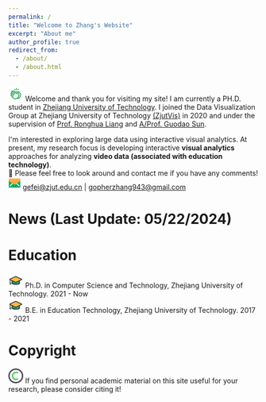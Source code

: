 ```yaml
---
permalink: /
title: "Welcome to Zhang's Website"
excerpt: "About me"
author_profile: true
redirect_from: 
  - /about/
  - /about.html
---
```


<img src="/images/clap.png" width="30px" height="30px"> Welcome and thank you for visiting my site! I am currently a PH.D. student in [Zhejiang University of Technology](https://www.zjut.edu.cn/). I joined the Data Visualization Group at Zhejiang University of Technology [(ZjutVis)](https://zjutvis.org/) in 2020 and under the supervision of [Prof. Ronghua Liang](https://scholar.google.com/citations?user=fbvnBG4AAAAJ&hl=en) and [A/Prof. Guodao Sun](https://godoorsun.org/). 

I'm interested in exploring large data using interactive visual analytics. At present, my research focus is developing interactive <strong>visual analytics</strong> approaches for analyzing <strong>video data (associated with education technology)</strong>.                   
👀 Please feel free to look around and contact me if you have any comments!                      
<img src="/images/email.png" width="25px" height="25px"> gefei@zjut.edu.cn  |  gopherzhang943@gmail.com

News (Last Update: 05/22/2024)
======
<!-- <strong>[May. 2022]</strong> Our paper "MUSE: Visual Analysis of Musical Semantic Sequence" was accepted by <strong>IEEE Transactions on Visualization and Computer Graphics</strong>. 🎉                                                                                               
<strong>[Apr. 2022]</strong> Our paper "SurVizor: Visualizing and Understanding the Key Content of Surveillance Videos" was accepted by <strong>Journal of Visualization</strong>. 🎉                                                                                     
<strong>[Oct. 2021]</strong> The project I presided over won the <strong>School-level project</strong> 🏆 in the 2021 "Canal Cup" Extracurricular Academic Science and Technology Fund Project.                                                              
<strong>[Jul. 2021]</strong> I gave a talk of "SurVizor: Visualizing and Understanding the Key Content of Surveillance Videos" on <strong>China Vis 2021</strong>.                                                                                                                                         
<strong>[Jun. 2021]</strong> Our paper "SurVizor: Visualizing and Understanding the Key Content of Surveillance Videos" was accepted by <strong>China Vis 2021</strong>.                                  
<strong>[Aug. 2020]</strong> The team I led won the <strong>National Third Prize</strong> 🏆 in the 11th China University Student Service Outsourcing Innovation and Entrepreneurship Competition.                                            
<strong>[Sep. 2019]</strong> I officially joined ZjutVis and started my visualization journey!                                                                                                                                                                            -->

Education
======
<img src="/images/hat.png" width="30px" height="30px"> Ph.D. in Computer Science and Technology, Zhejiang University of Technology. 2021 - Now                          
<img src="/images/hat.png" width="30px" height="30px"> B.E. in Education Technology, Zhejiang University of Technology. 2017 - 2021                        




Copyright
======
<img src="/images/copyright.png" width="30px" height="30px"> If you find personal academic material on this site useful for your research, please consider citing it!                                    
